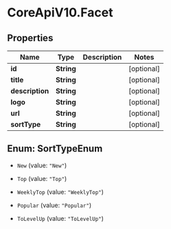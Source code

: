 # CoreApiV10.Facet

## Properties
Name | Type | Description | Notes
------------ | ------------- | ------------- | -------------
**id** | **String** |  | [optional] 
**title** | **String** |  | [optional] 
**description** | **String** |  | [optional] 
**logo** | **String** |  | [optional] 
**url** | **String** |  | [optional] 
**sortType** | **String** |  | [optional] 


<a name="SortTypeEnum"></a>
## Enum: SortTypeEnum


* `New` (value: `"New"`)

* `Top` (value: `"Top"`)

* `WeeklyTop` (value: `"WeeklyTop"`)

* `Popular` (value: `"Popular"`)

* `ToLevelUp` (value: `"ToLevelUp"`)




